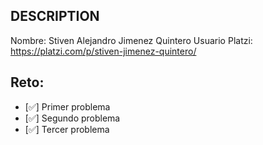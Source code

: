 ## DESCRIPTION

Nombre: Stiven Alejandro Jimenez Quintero
Usuario Platzi: https://platzi.com/p/stiven-jimenez-quintero/

## Reto:

- [✅] Primer problema
- [✅] Segundo problema
- [✅] Tercer problema
